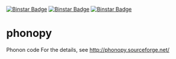 [![Binstar Badge](https://binstar.org/jochym/phonopy/badges/version.svg)](https://binstar.org/jochym/phonopy)
[![Binstar Badge](https://binstar.org/jochym/phonopy/badges/downloads.svg)](https://binstar.org/jochym/phonopy)
[![Binstar Badge](https://binstar.org/jochym/phonopy/badges/installer/conda.svg)](https://conda.binstar.org/jochym/phonopy)

phonopy
=======

Phonon code
For the details, see http://phonopy.sourceforge.net/
